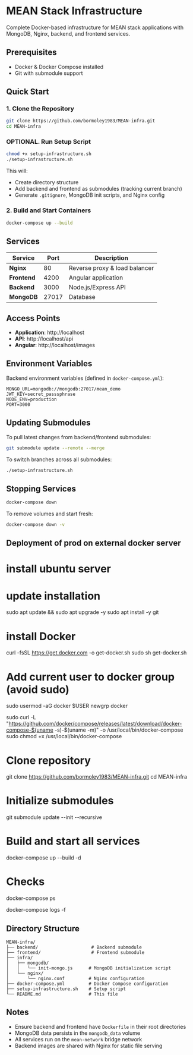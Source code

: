 # MEAN Stack Infrastructure

Complete Docker-based infrastructure for MEAN stack applications with MongoDB, Nginx, backend, and frontend services.

## Prerequisites

- Docker & Docker Compose installed
- Git with submodule support

## Quick Start

### 1. Clone the Repository

```bash
git clone https://github.com/bormoley1983/MEAN-infra.git
cd MEAN-infra
```

### OPTIONAL. Run Setup Script

```bash
chmod +x setup-infrastructure.sh
./setup-infrastructure.sh
```

This will:
- Create directory structure
- Add backend and frontend as submodules (tracking current branch)
- Generate `.gitignore`, MongoDB init scripts, and Nginx config

### 2. Build and Start Containers

```bash
docker-compose up --build
```

## Services

| Service | Port | Description |
|---------|------|-------------|
| **Nginx** | 80 | Reverse proxy & load balancer |
| **Frontend** | 4200 | Angular application |
| **Backend** | 3000 | Node.js/Express API |
| **MongoDB** | 27017 | Database |

## Access Points

- **Application**: http://localhost
- **API**: http://localhost/api
- **Angular**: http://localhost/images

## Environment Variables

Backend environment variables (defined in `docker-compose.yml`):

```
MONGO_URL=mongodb://mongodb:27017/mean_demo
JWT_KEY=secret_passsphrase
NODE_ENV=production
PORT=3000
```

## Updating Submodules

To pull latest changes from backend/frontend submodules:

```bash
git submodule update --remote --merge
```

To switch branches across all submodules:

```bash
./setup-infrastructure.sh
```

## Stopping Services

```bash
docker-compose down
```

To remove volumes and start fresh:

```bash
docker-compose down -v
```

## Deployment of prod on external docker server
# install ubuntu server

# update installation
sudo apt update && sudo apt upgrade -y
sudo apt install -y git

# install Docker
curl -fsSL https://get.docker.com -o get-docker.sh
sudo sh get-docker.sh

# Add current user to docker group (avoid sudo)
sudo usermod -aG docker $USER
newgrp docker

sudo curl -L "https://github.com/docker/compose/releases/latest/download/docker-compose-$(uname -s)-$(uname -m)" -o /usr/local/bin/docker-compose
sudo chmod +x /usr/local/bin/docker-compose

# Clone repository
git clone https://github.com/bormoley1983/MEAN-infra.git
cd MEAN-infra

# Initialize submodules
git submodule update --init --recursive

# Build and start all services
docker-compose up --build -d

# Checks
docker-compose ps

docker-compose logs -f

## Directory Structure

```
MEAN-infra/
├── backend/                    # Backend submodule
├── frontend/                   # Frontend submodule
├── infra/
│   ├── mongodb/
│   │   └── init-mongo.js      # MongoDB initialization script
│   └── nginx/
│       └── nginx.conf         # Nginx configuration
├── docker-compose.yml         # Docker Compose configuration
├── setup-infrastructure.sh    # Setup script
└── README.md                  # This file
```

## Notes

- Ensure backend and frontend have `Dockerfile` in their root directories
- MongoDB data persists in the `mongodb_data` volume
- All services run on the `mean-network` bridge network
- Backend images are shared with Nginx for static file serving